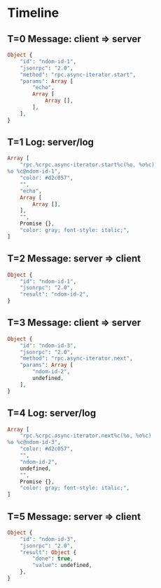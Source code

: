 # Timeline

## T=0 Message: client => server

```php
Object {
    "id": "ndom-id-1",
    "jsonrpc": "2.0",
    "method": "rpc.async-iterator.start",
    "params": Array [
        "echo",
        Array [
            Array [],
        ],
    ],
}
```

## T=1 Log: server/log

```php
Array [
    "rpc.%crpc.async-iterator.start%c(%o, %o%c)
%o %c@ndom-id-1",
    "color: #d2c057",
    "",
    "echo",
    Array [
        Array [],
    ],
    "",
    Promise {},
    "color: gray; font-style: italic;",
]
```

## T=2 Message: server => client

```php
Object {
    "id": "ndom-id-1",
    "jsonrpc": "2.0",
    "result": "ndom-id-2",
}
```

## T=3 Message: client => server

```php
Object {
    "id": "ndom-id-3",
    "jsonrpc": "2.0",
    "method": "rpc.async-iterator.next",
    "params": Array [
        "ndom-id-2",
        undefined,
    ],
}
```

## T=4 Log: server/log

```php
Array [
    "rpc.%crpc.async-iterator.next%c(%o, %o%c)
%o %c@ndom-id-3",
    "color: #d2c057",
    "",
    "ndom-id-2",
    undefined,
    "",
    Promise {},
    "color: gray; font-style: italic;",
]
```

## T=5 Message: server => client

```php
Object {
    "id": "ndom-id-3",
    "jsonrpc": "2.0",
    "result": Object {
        "done": true,
        "value": undefined,
    },
}
```
